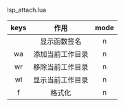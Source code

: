 lsp_attach.lua

|   keys    |       作用       | mode |
| :-------: | :--------------: | :--: |
|   <c-k>   |   显示函数签名   |  n   |
| <space>wa | 添加当前工作目录 |  n   |
| <space>wr | 移除当前工作目录 |  n   |
| <space>wl | 显示当前工作目录 |  n   |
| <space>f  |      格式化      |  n   |
